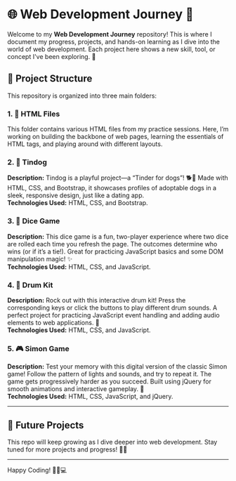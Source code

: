 # 🌐 Web Development Journey 🚀

Welcome to my **Web Development Journey** repository! This is where I document my progress, projects, and hands-on learning as I dive into the world of web development. Each project here shows a new skill, tool, or concept I've been exploring. 🌱

## 📁 Project Structure

This repository is organized into three main folders:

### 1. 📝 HTML Files

This folder contains various HTML files from my practice sessions. Here, I’m working on building the backbone of web pages, learning the essentials of HTML tags, and playing around with different layouts.

### 2. 🐶 Tindog

**Description:** Tindog is a playful project—a “Tinder for dogs”! 🐕🐩 Made with HTML, CSS, and Bootstrap, it showcases profiles of adoptable dogs in a sleek, responsive design, just like a dating app.  
**Technologies Used:** HTML, CSS, and Bootstrap.

### 3. 🎲 Dice Game

**Description:** This dice game is a fun, two-player experience where two dice are rolled each time you refresh the page. The outcomes determine who wins (or if it’s a tie!). Great for practicing JavaScript basics and some DOM manipulation magic! ✨  
**Technologies Used:** HTML, CSS, and JavaScript.

### 4. 🥁 Drum Kit

**Description:** Rock out with this interactive drum kit! Press the corresponding keys or click the buttons to play different drum sounds. A perfect project for practicing JavaScript event handling and adding audio elements to web applications. 🎵  
**Technologies Used:** HTML, CSS, and JavaScript.

### 5. 🎮 Simon Game

**Description:** Test your memory with this digital version of the classic Simon game! Follow the pattern of lights and sounds, and try to repeat it. The game gets progressively harder as you succeed. Built using jQuery for smooth animations and interactive gameplay. 🎯  
**Technologies Used:** HTML, CSS, JavaScript, and jQuery.

---

## 🌟 Future Projects

This repo will keep growing as I dive deeper into web development. Stay tuned for more projects and progress! 🚧✨

---

Happy Coding! 👨‍💻💻
